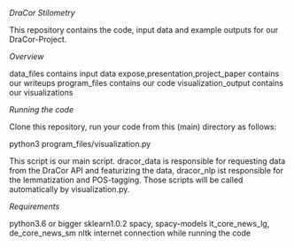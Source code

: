 _DraCor Stilometry_

This repository contains the code, input data and example outputs for our DraCor-Project.

_Overview_

data_files				contains input data
expose,presentation,project_paper	contains our writeups
program_files				contains our code
visualization_output			contains our visualizations

_Running the code_

Clone this repository, run your code from this (main) directory as follows:

python3 program_files/visualization.py

This script is our main script. dracor\_data is responsible for requesting data from the DraCor API and featurizing the data, dracor\_nlp ist responsible for the lemmatization and POS-tagging. Those scripts will be called automatically by visualization.py.

_Requirements_

python3.6 or bigger
sklearn1.0.2
spacy, spacy-models it\_core\_news\_lg, de\_core\_news\_sm
nltk
internet connection while running the code
